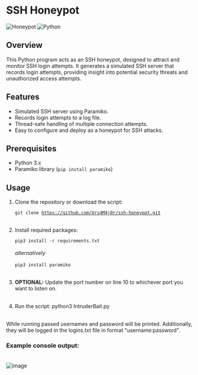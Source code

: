 # SSH Honeypot

![Honeypot](https://img.shields.io/badge/Honeypot-SSH-blue)
![Python](https://img.shields.io/badge/Python-3.x-brightgreen)

## Overview

This Python program acts as an SSH honeypot, designed to attract and monitor SSH login attempts. It generates a simulated SSH server that records login attempts, providing insight into potential security threats and unauthorized access attempts.

## Features

- Simulated SSH server using Paramiko.
- Records login attempts to a log file.
- Thread-safe handling of multiple connection attempts.
- Easy to configure and deploy as a honeypot for SSH attacks.

## Prerequisites

- Python 3.x
- Paramiko library (`pip install paramiko`)

## Usage

1. Clone the repository or download the script:

   <code>git clone https://github.com/Urs4M4j0r/ssh-honeypot.git</code><br><br>

2. Install required packages:
     
     <code>pip3 install -r requirements.txt</code><br><br>
     <em>alternatively</em><br><br>
     <code>pip3 install paramiko</code>
      <br><br>
3. <b>OPTIONAL:</b> Update the port number on line 10 to whichever port you want to listen on.<br><br>
4. Run the script:
     python3 IntruderBait.py
   <br><br>


While running passed usernames and password will be printed. Additionally, they will be logged in the logins.txt file in format "username:password".

### Example console output:<br><br>
![image](https://github.com/Urs4M4j0r/IntruderBait/assets/46537737/67255021-c24e-4579-bab7-987806082bf7)

